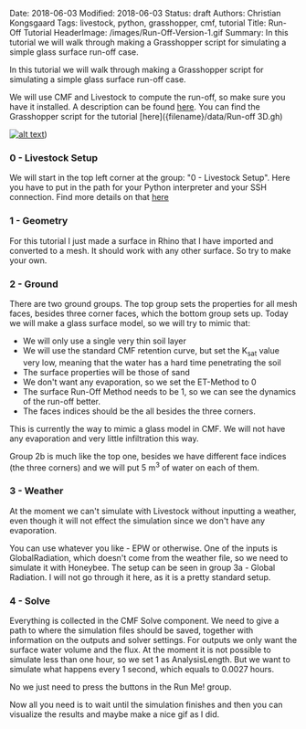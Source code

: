 Date: 2018-06-03
Modified: 2018-06-03
Status: draft
Authors: Christian Kongsgaard
Tags: livestock, python, grasshopper, cmf, tutorial
Title: Run-Off Tutorial
HeaderImage: /images/Run-Off-Version-1.gif
Summary: In this tutorial we will walk through making a Grasshopper script for simulating a simple glass surface run-off case.

In this tutorial we will walk through making a Grasshopper script for simulating a simple glass surface
run-off case.

We will use CMF and Livestock to compute the run-off, so make sure you have it installed. A description can be found 
[here]({filename}install.md). You can find the Grasshopper script for the tutorial [here]({filename}/data/Run-off 3D.gh)

[![alt text]({filename}/images/run-off_3d_small.png)]({filename}/images/run-off_3d.png)) 

### 0 - Livestock Setup

We will start in the top left corner at the group: "0 - Livestock Setup". Here you have to put in the path for your Python
interpreter and your SSH connection. Find more details on that [here]({filename}first_component.md)

### 1 - Geometry

For this tutorial I just made a surface in Rhino that I have imported and converted to a mesh. It should work with any
other surface. So try to make your own.

### 2 - Ground

There are two ground groups. The top group sets the properties for all mesh faces, besides three corner faces, which the 
bottom group sets up. Today we will make a glass surface model, so we will try to mimic that:

* We will only use a single very thin soil layer
* We will use the standard CMF retention curve, but set the K<sub>sat</sub> value very low, meaning that the water has a hard time 
penetrating the soil
* The surface properties will be those of sand
* We don't want any evaporation, so we set the ET-Method to 0
* The surface Run-Off Method needs to be 1, so we can see the dynamics of the run-off better. 
* The faces indices should be the all besides the three corners.

This is currently the way to mimic a glass model in CMF. We will not have any evaporation and very little infiltration 
this way.

Group 2b is much like the top one, besides we have different face indices (the three corners) and we will put 
5 m<sup>3</sup> of water on each of them. 

### 3 - Weather

At the moment we can't simulate with Livestock without inputting a weather, even though it will not effect the simulation 
since we don't have any evaporation. 

You can use whatever you like - EPW or otherwise. One of the inputs is GlobalRadiation, which doesn't come from the 
weather file, so we need to simulate it with Honeybee. The setup can be seen in group 3a - Global Radiation. I will
not go through it here, as it is a pretty standard setup.

### 4 - Solve

Everything is collected in the CMF Solve component. We need to give a path to where the simulation files should be saved, 
together with information on the outputs and solver settings. For outputs we only want the surface water volume and the flux.
At the moment it is not possible to simulate less than one hour, so we set 1 as AnalysisLength. But we want to simulate 
what happens every 1 second, which equals to 0.0027 hours.

No we just need to press the buttons in the Run Me! group.

Now all you need is to wait until the simulation finishes and then you can visualize the results and maybe make a nice 
gif as I did.